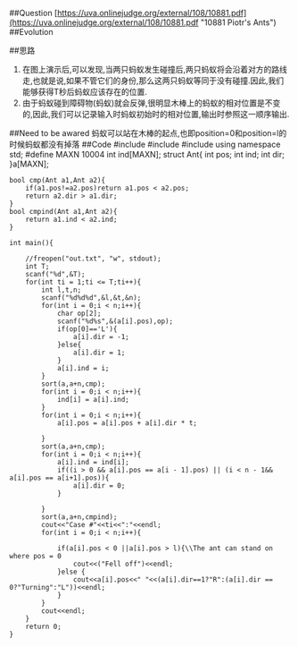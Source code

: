 ##Question
[https://uva.onlinejudge.org/external/108/10881.pdf](https://uva.onlinejudge.org/external/108/10881.pdf "10881 Piotr's Ants")
##Evolution

##思路
1. 在图上演示后,可以发现,当两只蚂蚁发生碰撞后,两只蚂蚁将会沿着对方的路线走,也就是说,如果不管它们的身份,那么这两只蚂蚁等同于没有碰撞.因此,我们能够获得T秒后蚂蚁应该存在的位置.
2. 由于蚂蚁碰到障碍物(蚂蚁)就会反弹,很明显木棒上的蚂蚁的相对位置是不变的,因此,我们可以记录输入时蚂蚁初始时的相对位置,输出时参照这一顺序输出.

##Need to be awared
蚂蚁可以站在木棒的起点,也即position=0和position=l的时候蚂蚁都没有掉落
##Code
    #include<cstdio>
	#include <algorithm>
	#include <iostream>
	using namespace std;
	#define MAXN 10004
	int ind[MAXN];
	struct Ant{
	    int pos;
	    int ind;
	    int dir;
	}a[MAXN];
	
	bool cmp(Ant a1,Ant a2){
	    if(a1.pos!=a2.pos)return a1.pos < a2.pos;
	    return a2.dir > a1.dir;
	}
	bool cmpind(Ant a1,Ant a2){
	    return a1.ind < a2.ind;
	}
	
	int main(){
	
	    //freopen("out.txt", "w", stdout);
	    int T;
	    scanf("%d",&T);
	    for(int ti = 1;ti <= T;ti++){
	        int l,t,n;
	        scanf("%d%d%d",&l,&t,&n);
	        for(int i = 0;i < n;i++){
	            char op[2];
	            scanf("%d%s",&(a[i].pos),op);
	            if(op[0]=='L'){
	                a[i].dir = -1;
	            }else{
	                a[i].dir = 1;
	            }
	            a[i].ind = i;
	        }
	        sort(a,a+n,cmp);
	        for(int i = 0;i < n;i++){
	            ind[i] = a[i].ind;
	        }
	        for(int i = 0;i < n;i++){
	            a[i].pos = a[i].pos + a[i].dir * t;
	
	        }
	        sort(a,a+n,cmp);
	        for(int i = 0;i < n;i++){
	            a[i].ind = ind[i];
	            if((i > 0 && a[i].pos == a[i - 1].pos) || (i < n - 1&& a[i].pos == a[i+1].pos)){
	                a[i].dir = 0;
	            }
	
	        }
	        sort(a,a+n,cmpind);
	        cout<<"Case #"<<ti<<":"<<endl;
	        for(int i = 0;i < n;i++){
	
	            if(a[i].pos < 0 ||a[i].pos > l){\\The ant can stand on where pos = 0
	                cout<<("Fell off")<<endl;
	            }else {
	                cout<<a[i].pos<<" "<<(a[i].dir==1?"R":(a[i].dir == 0?"Turning":"L"))<<endl;
	            }
	        }
	        cout<<endl;
	    }
	    return 0;
	}
	
